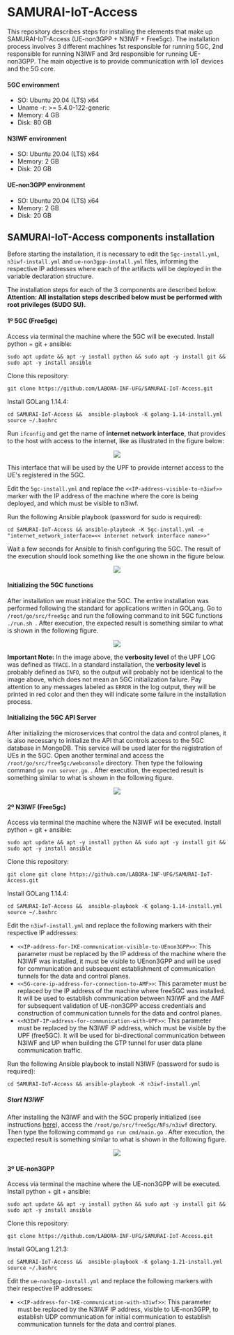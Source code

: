 # SAMURAI-IoT-Access
This repository describes steps for installing the elements that make up SAMURAI-IoT-Access (UE-non3GPP + N3IWF + Free5gc). The installation process involves 3 different machines 1st responsible for running 5GC, 2nd responsible for running N3IWF and 3rd responsible for running UE-non3GPP. The main objective is to provide communication with IoT devices and the 5G core.

#### 5GC environment
* SO: Ubuntu 20.04 (LTS) x64
* Uname -r: >= 5.4.0-122-generic
* Memory: 4 GB
* Disk: 80 GB

#### N3IWF environment
* SO: Ubuntu 20.04 (LTS) x64
* Memory: 2 GB
* Disk: 20 GB

#### UE-non3GPP environment
* SO: Ubuntu 20.04 (LTS) x64
* Memory: 2 GB
* Disk: 20 GB

## SAMURAI-IoT-Access components installation

Before starting the installation, it is necessary to edit the ```5gc-install.yml```, ```n3iwf-install.yml``` and ```ue-non3gpp-install.yml``` files, informing the respective IP addresses where each of the artifacts will be deployed in the variable declaration structure.

The installation steps for each of the 3 components are described below. 
**Attention: All installation steps described below must be performed with root privileges (SUDO SU).**


#### 1º 5GC (Free5gc)
Access via terminal the machine where the 5GC will be executed. 
Install python + git + ansible:
```
sudo apt update && apt -y install python && sudo apt -y install git && sudo apt -y install ansible
```

Clone this repository:
```
git clone https://github.com/LABORA-INF-UFG/SAMURAI-IoT-Access.git
```

Install GOLang 1.14.4:
```
cd SAMURAI-IoT-Access &&  ansible-playbook -K golang-1.14-install.yml
source ~/.bashrc
```

Run ```ifconfig``` and get the name of **internet network interface**, that provides to the host with access to the internet, like as illustrated in the figure below:
<p align="center">
    <img src="images/if_config.png"/> 
</p>

This interface that will be used by the UPF to provide internet access to the UE's registered in the 5GC.

Edit the ```5gc-install.yml``` and replace the ```<<IP-address-visible-to-n3iwf>>``` marker with the IP address of the machine where the core is being deployed, and which must be visible to n3iwf.

Run the following Ansible playbook (password for sudo is required):
```
cd SAMURAI-IoT-Access && ansible-playbook -K 5gc-install.yml -e  "internet_network_interface=<< internet network interface name>>"
```

Wait a few seconds for Ansible to finish configuring the 5GC. The result of the execution should look something like the one shown in the figure below.
<p align="center">
    <img src="images/5gc_ansible_result.png"/> 
</p>

#### Initializing the 5GC functions
After installation we must initialize the 5GC. The entire installation was performed following the standard for applications written in GOLang. Go to `` /root/go/src/free5gc `` and run the following command to init 5GC functions ``./run.sh ``. After execution, the expected result is something similar to what is shown in the following figure.
<p align="center">
    <img src="images/5gc_start.png"/> 
</p>

**Important Note:** In the image above, the __verbosity level__ of the UPF LOG was defined as ``TRACE``. In a standard installation, the __verbosity level__ is probably defined as ``INFO``, so the output will probably not be identical to the image above, which does not mean an 5GC initialization failure. Pay attention to any messages labeled as ``ERROR`` in the log output, they will be printed in red color and then they will indicate some failure in the installation process.

#### Initializing the 5GC API Server
After initializing the microservices that control the data and control planes, it is also necessary to initialize the API that controls access to the 5GC database in MongoDB. This service will be used later for the registration of UEs in the 5GC.  Open another terminal and access the  `` /root/go/src/free5gc/webconsole `` directory. Then type the following command  `` go run server.go ``. . After execution, the expected result is something similar to what is shown in the following figure.
<p align="center">
    <img src="images/5gc_api_start.png"/> 
</p>

#### 2º N3IWF (Free5gc)
Access via terminal the machine where the N3IWF will be executed. 
Install python + git + ansible:
```
sudo apt update && apt -y install python && sudo apt -y install git && sudo apt -y install ansible
```

Clone this repository:
```
git clone git clone https://github.com/LABORA-INF-UFG/SAMURAI-IoT-Access.git
```

Install GOLang 1.14.4:
```
cd SAMURAI-IoT-Access &&  ansible-playbook -K golang-1.14-install.yml
source ~/.bashrc
```

Edit the ```n3iwf-install.yml``` and replace the following markers with their respective IP addresses:
* ```<<IP-address-for-IKE-communication-visible-to-UEnon3GPP>>```: This parameter must be replaced by the IP address of the machine where the N3IWF was installed, it must be visible to UEnon3GPP and will be used for communication and subsequent establishment of communication tunnels for the data and control planes. 
* ```<<5G-core-ip-address-for-connection-to-AMF>>```: This parameter must be replaced by the IP address of the machine where free5GC was installed. It will be used to establish communication between N3IWF and the AMF for subsequent validation of UE-non3GPP access credentials and construction of communication tunnels for the data and control planes. 
* ```<<N3IWF-IP-address-for-communication-with-UPF>>```: This parameter must be replaced by the N3IWF IP address, which must be visible by the UPF (free5GC). It will be used for bi-directional communication between N3IWF and UP when building the GTP tunnel for user data plane communication traffic. 

Run the following Ansible playbook to install N3IWF (password for sudo is required):
```
cd SAMURAI-IoT-Access && ansible-playbook -K n3iwf-install.yml
```

##### Start N3IWF
After installing the N3IWF and with the 5GC properly initialized (see instructions [here](https://github.com/LABORA-INF-UFG/SAMURAI-IoT-Access#initializing-the-5gc-functions)), access the  `` /root/go/src/free5gc/NFs/n3iwf `` directory. Then type the following command  `` go run cmd/main.go `` . After execution, the expected result is something similar to what is shown in the following figure.
<p align="center">
    <img src="images/n3iwf_start.png"/> 
</p>

#### 3º UE-non3GPP
Access via terminal the machine where the UE-non3GPP will be executed. 
Install python + git + ansible:
```
sudo apt update && apt -y install python && sudo apt -y install git && sudo apt -y install ansible
```

Clone this repository:
```
git clone https://github.com/LABORA-INF-UFG/SAMURAI-IoT-Access.git
```

Install GOLang 1.21.3:
```
cd SAMURAI-IoT-Access &&  ansible-playbook -K golang-1.21-install.yml
source ~/.bashrc
```

Edit the ```ue-non3gpp-install.yml``` and replace the following markers with their respective IP addresses:
* ```<<IP-address-for-IKE-communication-with-n3iwf>>```:  This parameter must be replaced by the N3IWF IP address, visible to UE-non3GPP, to establish UDP communication for initial communication to establish communication tunnels for the data and control planes.
